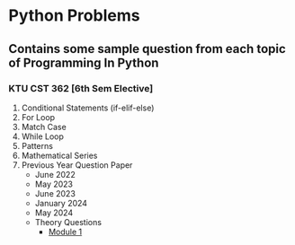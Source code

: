 # Python Problems
## Contains some sample question from each topic of Programming In Python 
### KTU CST 362 [6th Sem Elective]
1. Conditional Statements (if-elif-else)
2. For Loop
3. Match Case
4. While Loop
5. Patterns
6. Mathematical Series
7. Previous Year Question Paper
    * June 2022
    * May  2023
    * June 2023
    * January 2024
    * May 2024
    * Theory Questions
      - [Module 1](https://docs.google.com/document/d/1fmXlkbFD1rYWqYa-O7rj7cJwnm0K60qz/edit?usp=sharing&ouid=105544552132277961766&rtpof=true&sd=true)
